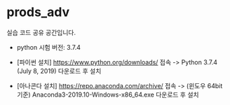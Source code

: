 # prods_adv 

실습 코드 공유 공간입니다.

- python 시험 버전: 3.7.4

- [파이썬 설치] https://www.python.org/downloads/ 접속 -> Python 3.7.4 (July 8, 2019) 다운로드 후 설치
- [아나콘다 설치] https://repo.anaconda.com/archive/ 접속 -> (윈도우 64bit 기준) Anaconda3-2019.10-Windows-x86_64.exe 다운로드 후 설치
